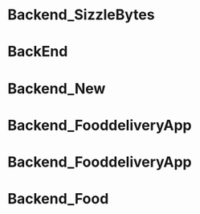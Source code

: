 # Backend_SizzleBytes
# BackEnd
# Backend_New
# Backend_FooddeliveryApp
# Backend_FooddeliveryApp
# Backend_Food
